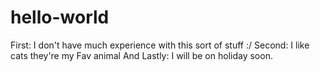 # hello-world
First: I don't have much experience with this sort of stuff :/
Second: I like cats they're my Fav animal
And Lastly: I will be on holiday soon.
